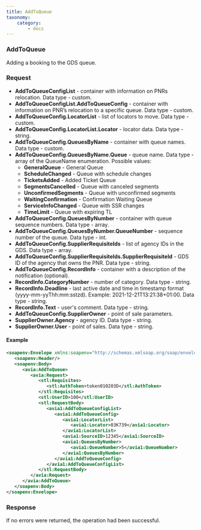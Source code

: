 ```yaml
---
title: AddToQueue
taxonomy:
    category:
        - docs
---
```


### AddToQueue

Adding a booking to the GDS queue.


### Request

- **AddToQueueConfigList** - container with information on PNRs relocation. Data type - custom.
- **AddToQueueConfigList.AddToQueueConfig** - container with information on PNR’s relocation to a specific queue. Data type - custom.
- **AddToQueueConfig.LocatorList** - list of locators to move. Data type - custom.
- **AddToQueueConfig.LocatorList.Locator** - locator data. Data type - string.
- **AddToQueueConfig.QueuesByName** - container with queue names. Data type - custom.
- **AddToQueueConfig.QueuesByName.Queue** - queue name. Data type - array of the QueueName enumeration. Possible values:
    * **GeneralQueue** - General Queue
    * **ScheduleChanged** - Queue with schedule changes
    * **TicketsAdded** - Added Ticket Queue
    * **SegmentsCancelled** - Queue with canceled segments
    * **UnconfirmedSegments** - Queue with unconfirmed segments
    * **WaitingConfirmation** - Confirmation Waiting Queue
    * **ServiceInfoChanged** - Queue with SSR changes
    * **TimeLimit** - Queue with expiring TL
- **AddToQueueConfig.QueuesByNumber** - container with queue sequence numbers. Data type - array.
- **AddToQueueConfig.QueuesByNumber.QueueNumber** - sequence number of the queue. Data type - int.
- **AddToQueueConfig.SupplierRequisiteIds** - list of agency IDs in the GDS. Data type - array.
- **AddToQueueConfig.SupplierRequisiteIds.SupplierRequisiteId** - GDS ID of the agency that owns the PNR. Data type - string.
- **AddToQueueConfig.RecordInfo** - container with a description of the notification (optional).
- **RecordInfo.CategoryNumber** - number of category. Data type - string.
- **RecordInfo.Deadline** - last active date and time in timestamp format (yyyy-mm-yyThh:mm:sstzd). Example: 2021-12-21T13:21:38+01:00. Data type - string.
- **RecordInfo.Text** - user's comment. Data type - string.
- **AddToQueueConfig.SupplierOwner** - point of sale parameters.
- **SupplierOwner.Agency** - agency ID. Data type - string.
- **SupplierOwner.User** - point of sales. Data type - string.

#### Example

``` xml
<soapenv:Envelope xmlns:soapenv="http://schemas.xmlsoap.org/soap/envelope/" xmlns:avia="http://nemo-ibe.com/Avia" xmlns:stl="http://nemo-ibe.com/STL" xmlns:avia1="http://nemo.travel/Avia">
   <soapenv:Header/>
   <soapenv:Body>
      <avia:AddToQueue>
         <avia:Request>
            <stl:Requisites>
               <stl:AuthToken>token010203D</stl:AuthToken>
            </stl:Requisites>
            <stl:UserID>100</stl:UserID>
            <stl:RequestBody>
               <avia1:AddToQueueConfigList>
                  <avia1:AddToQueueConfig>
                     <avia1:LocatorList>
                        <avia1:Locator>03K739</avia1:Locator>
                     </avia1:LocatorList>
                     <avia1:SourceID>12345</avia1:SourceID>
                     <avia1:QueuesByNumber>
                        <avia1:QueueNumber>5</avia1:QueueNumber>
                     </avia1:QueuesByNumber>
                  </avia1:AddToQueueConfig>
               </avia1:AddToQueueConfigList>
            </stl:RequestBody>
         </avia:Request>
      </avia:AddToQueue>
   </soapenv:Body>
</soapenv:Envelope>
```
### Response
If no errors were returned, the operation had been successful.